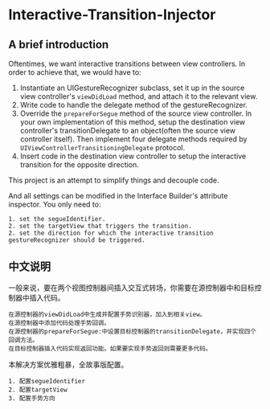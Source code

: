 # Interactive-Transition-Injector

## A brief introduction

Oftentimes, we want interactive transitions between view controllers. In order to achieve that, we would have to:

1. Instantiate an UIGestureRecognizer subclass, set it up in the source view controller's `viewDidLoad` method, and attach it to the relevant view.
2. Write code to handle the delegate method of the gestureRecognizer.
3. Override the `prepareForSegue` method of the source view controller. In your own implementation of this method, setup the destination view controller's transitionDelegate to an object(often the source view controller itself). Then implement four delegate methods required by `UIViewControllerTransitioningDelegate` protocol.
4. Insert code in the destination view controller to setup the interactive transition for the opposite direction.


This project is an attempt to simplify things and decouple code.

And all settings can be modified in the Interface Builder's attribute inspector. You only need to:

    1. set the segueIdentifier.
    2. set the targetView that triggers the transition.
    2. set the direction for which the interactive transition gestureRecognizer should be triggered.


## 中文说明
一般来说，要在两个视图控制器间插入交互式转场，你需要在源控制器中和目标控制器中插入代码。

    在源控制器的viewDidLoad中生成并配置手势识别器，加入到相关view。
    在源控制器中添加代码处理手势回调。
    在源控制器的prepareForSegue:中设置目标控制器的transitionDelegate，并实现四个回调方法。
    在目标控制器插入代码实现返回功能。如果要实现手势返回则需要更多代码。


本解决方案优雅粗暴，全故事版配置。

    1. 配置segueIdentifier
    2. 配置targetView
    3. 配置手势方向
    
